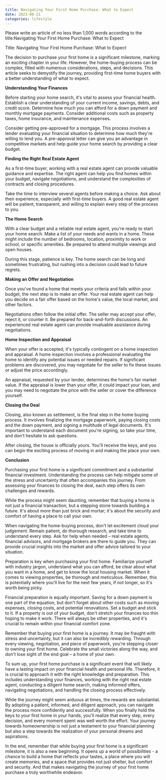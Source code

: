 ```yaml
---
title: Navigating Your First Home Purchase: What to Expect
date: 2023-06-21
categories: lifestyle
---
```


Please write an article of no less than 1,000 words according to the title:Navigating Your First Home Purchase: What to Expect

Title: Navigating Your First Home Purchase: What to Expect

The decision to purchase your first home is a significant milestone, marking an exciting chapter in your life. However, the home-buying process can be complex, filled with numerous considerations, steps, and decisions. This article seeks to demystify the journey, providing first-time home buyers with a better understanding of what to expect.

**Understanding Your Finances**

Before starting your home search, it's vital to assess your financial health. Establish a clear understanding of your current income, savings, debts, and credit score. Determine how much you can afford for a down payment and monthly mortgage payments. Consider additional costs such as property taxes, home insurance, and maintenance expenses.

Consider getting pre-approved for a mortgage. This process involves a lender evaluating your financial situation to determine how much they're willing to lend you. A pre-approval letter can give you an advantage in competitive markets and help guide your home search by providing a clear budget.

**Finding the Right Real Estate Agent**

As a first-time buyer, working with a real estate agent can provide valuable guidance and expertise. The right agent can help you find homes within your budget, navigate negotiations, and understand the complexities of contracts and closing procedures.

Take the time to interview several agents before making a choice. Ask about their experience, especially with first-time buyers. A good real estate agent will be patient, transparent, and willing to explain every step of the process to you.

**The Home Search**

With a clear budget and a reliable real estate agent, you're ready to start your home search. Make a list of your needs and wants in a home. These might include the number of bedrooms, location, proximity to work or school, or specific amenities. Be prepared to attend multiple viewings and open houses.

During this stage, patience is key. The home search can be long and sometimes frustrating, but rushing into a decision could lead to future regrets.

**Making an Offer and Negotiation**

Once you've found a home that meets your criteria and falls within your budget, the next step is to make an offer. Your real estate agent can help you decide on a fair offer based on the home's value, the local market, and other factors.

Negotiations often follow the initial offer. The seller may accept your offer, reject it, or counter it. Be prepared for back-and-forth discussions. An experienced real estate agent can provide invaluable assistance during negotiations.

**Home Inspection and Appraisal**

When your offer is accepted, it's typically contingent on a home inspection and appraisal. A home inspection involves a professional evaluating the home to identify any potential issues or needed repairs. If significant problems are discovered, you may negotiate for the seller to fix these issues or adjust the price accordingly.

An appraisal, requested by your lender, determines the home's fair market value. If the appraisal is lower than your offer, it could impact your loan, and you may need to negotiate the price with the seller or cover the difference yourself.

**Closing the Deal**

Closing, also known as settlement, is the final step in the home buying process. It involves finalizing the mortgage paperwork, paying closing costs and the down payment, and signing a multitude of legal documents. It's important to understand each document you're signing, so take your time, and don't hesitate to ask questions.

After closing, the house is officially yours. You'll receive the keys, and you can begin the exciting process of moving in and making the place your own.

**Conclusion**

Purchasing your first home is a significant commitment and a substantial financial investment. Understanding the process can help mitigate some of the stress and uncertainty that often accompanies this journey. From assessing your finances to closing the deal, each step offers its own challenges and rewards.

While the process might seem daunting, remember that buying a home is not just a financial transaction, but a stepping stone towards building a future. It's about more than just brick and mortar; it's about the security and comfort of having a place to call your own.

When navigating the home-buying process, don't let excitement cloud your judgement. Remain patient, do thorough research, and take time to understand every step. Ask for help when needed – real estate agents, financial advisors, and mortgage brokers are there to guide you. They can provide crucial insights into the market and offer advice tailored to your situation.

Preparation is key when purchasing your first home. Familiarize yourself with industry jargon, understand what you can afford, be clear about what you want in a home, and get to know the local housing market. When it comes to viewing properties, be thorough and meticulous. Remember, this is potentially where you'll live for the next few years, if not longer, so it's worth being picky.

Financial preparation is equally important. Saving for a down payment is one part of the equation, but don't forget about other costs such as moving expenses, closing costs, and potential renovations. Set a budget and stick to it. If a property is out of your budget, don't stretch your finances too thin hoping to make it work. There will always be other properties, and it's crucial to remain within your financial comfort zone.

Remember that buying your first home is a journey. It may be fraught with stress and uncertainty, but it can also be incredibly rewarding. Through every viewing, negotiation, and piece of paperwork, you're stepping closer to owning your first home. Celebrate the small victories along the way, and don't lose sight of the end goal – a home of your own.

To sum up, your first home purchase is a significant event that will likely have a lasting impact on your financial health and personal life. Therefore, it is crucial to approach it with the right knowledge and preparation. This includes understanding your finances, working with the right real estate agent, conducting a diligent home search, making informed offers, navigating negotiations, and handling the closing process effectively.

While the journey might seem arduous at times, the rewards are substantial. By adopting a patient, informed, and diligent approach, you can navigate the process more confidently and successfully. When you finally hold the keys to your first home in your hands, you'll realize that every step, every decision, and every moment spent was well worth the effort. Your journey towards homeownership is not just a testament to your financial planning but also a step towards the realization of your personal dreams and aspirations.

In the end, remember that while buying your first home is a significant milestone, it is also a new beginning. It opens up a world of possibilities - a chance to build a home that reflects your tastes, a place where you will create memories, and a space that provides not just shelter, but comfort and security. And that makes navigating the journey of your first home purchase a truly worthwhile endeavor.